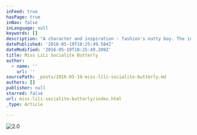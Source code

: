 ```yaml
---
inFeed: true
hasPage: true
inNav: false
inLanguage: null
keywords: []
description: "A character and inspiration - fashion's nutty boy. The inimitable fashion illustrator and a part-time drag queen. When in full regalia Lili causes quite a stir and a good few raised eyebrows with his striking and inventive ‘trashy-but-fashy’ look for an evening. "
datePublished: '2016-05-19T18:25:49.584Z'
dateModified: '2016-05-19T18:25:49.209Z'
title: Miss LiLi Socialite Butterly
author:
  - name: ''
    url: ''
sourcePath: _posts/2016-05-19-miss-lili-socialite-butterly.md
authors: []
publisher: null
starred: false
url: miss-lili-socialite-butterly/index.html
_type: Article

---
```

![2.0](https://the-grid-user-content.s3-us-west-2.amazonaws.com/8340a8a3-b6c3-4ead-a815-40e6fc8f14fd.jpg)